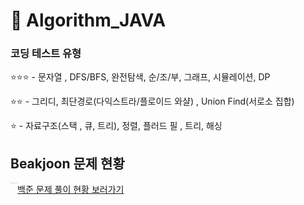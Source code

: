 # 📗 Algorithm_JAVA



### 코딩 테스트 유형

⭐️⭐️⭐️ - 문자열 , DFS/BFS, 완전탐색, 순/조/부, 그래프, 시뮬레이션, DP

⭐️⭐️  - 그리디, 최단경로(다익스트라/플로이드 와샬) , Union Find(서로소 집합)

⭐️ - 자료구조(스택 , 큐, 트리), 정렬, 플러드 필 , 트리, 해싱



## Beakjoon 문제  현황

<img src="https://user-images.githubusercontent.com/89010467/155477522-68961f3e-1992-4843-abb6-c1d95faa527f.png" alt="1_aTuWWHnk0-FeyetCxyNCCg" style="zoom:5%; float:left" />   [백준 문제 풀이 현황 보러가기](https://www.notion.so/yeaconding200/d24f3d9fff08443e9c56da5c06b2feca)





